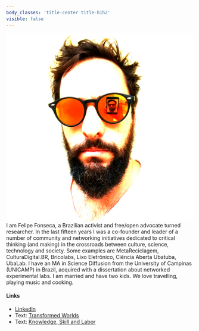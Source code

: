 ```yaml
---
body_classes: 'title-center title-h1h2'
visible: false
---
```


![](ff-blackmirrorshades-m.jpg?resize=300&classes=float-right) 
I am Felipe Fonseca, a Brazilian activist and free/open advocate turned researcher. In the last fifteen years I was a co-founder and leader of a number of community and networking initiatives dedicated to critical thinking (and making) in the crossroads between culture, science, technology and society. Some examples are MetaReciclagem, CulturaDigital.BR, Bricolabs, Lixo Eletrônico, Ciência Aberta Ubatuba, UbaLab. I have an MA in Science Diffusion from the University of Campinas (UNICAMP) in Brazil, acquired with a dissertation about networked experimental labs. I am married and have two kids. We love travelling, playing music and cooking.

#### Links

- [Linkedin](https://www.linkedin.com/in/felipefonseca )
- Text: [Transformed Worlds](https://medium.com/@felipefonseca/transformed-worlds-9a6bd7c44e8e )
- Text: [Knowledge, Skill and Labor](https://medium.com/@felipefonseca/knowledge-skill-and-labor-1c8f5d89a1b4 )